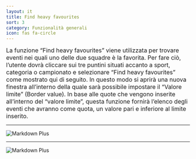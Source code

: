 ```yaml
---
layout: it
title: Find heavy favourites
sort: 3
category: Funzionalità generali
icon: fas fa-circle
---
```

<p class="message">
    
</p>

<font size="3">La funzione “Find heavy favourites” viene utilizzata per trovare eventi nei quali uno delle due squadre è la favorita. Per fare ciò, l’utente dovrà cliccare sui tre puntini situati accanto a sport, categoria o campionato e selezionare “Find heavy favourites” come mostrato qui di seguito. In questo modo si aprirà una nuova finestra all’interno della quale sarà possibile impostare il “Valore limite” (Border value). In base alle quote che vengono inserite all’interno del “valore limite”, questa funzione fornirà l’elenco degli eventi che avranno come quota, un valore pari e inferiore al limite inserito.</font>

---


![Markdown Plus]({{site.baseurl}}/public/images/altre-caratteristiche/find-heavy-favourites.png)

---

![Markdown Plus]({{site.baseurl}}/public/images/altre-caratteristiche/matches-with-heavy-favourites.png)